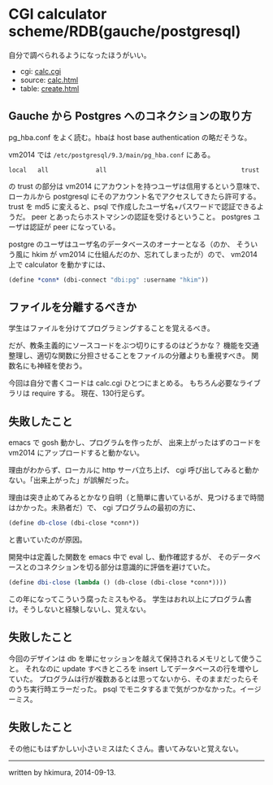 # CGI calculator scheme/RDB(gauche/postgresql)
自分で調べられるようになったほうがいい。

* cgi: [calc.cgi](http://c104.melt.kyutech.ac.jp:8080/~hkim/calc/calc.cgi)
* source: [calc.html](http://c104.melt.kyutech.ac.jp:8080/~hkim/calc/calc.html)
* table: [create.html](http://c104.melt.kyutech.ac.jp:8080/~hkim/calc/create.html)

## Gauche から Postgres へのコネクションの取り方

pg_hba.conf をよく読む。hbaは host base authentication の略だそうな。

vm2014 では `/etc/postgresql/9.3/main/pg_hba.conf` にある。

```
local   all             all                                     trust
```

の trust の部分は vm2014 にアカウントを持つユーザは信用するという意味で、
ローカルから postgresql にそのアカウント名でアクセスしてきたら許可する。
trust を md5 に変えると、psql で作成したユーザ名+パスワードで認証できるようだ。
peer とあったらホストマシンの認証を受けるということ。
postgres ユーザは認証が peer になっている。

postgre のユーザはユーザ名のデータベースのオーナーとなる（のか、
そういう風に hkim が vm2014 に仕組んだのか、忘れてしまったが）ので、
vm2014 上で calculator を動かすには、

```scheme
(define *conn* (dbi-connect "dbi:pg" :username "hkim"))
```

## ファイルを分離するべきか

学生はファイルを分けてプログラミングすることを覚えるべき。

だが、教条主義的にソースコードをぶつ切りにするのはどうかな？
機能を交通整理し、適切な関数に分担させることをファイルの分離よりも重視すべき。
関数名にも神経を使おう。

今回は自分で書くコードは calc.cgi ひとつにまとめる。
もちろん必要なライブラリは require する。
現在、130行足らず。

## 失敗したこと

emacs で gosh 動かし、プログラムを作ったが、
出来上がったはずのコードを vm2014 にアップロードすると動かない。

理由がわからず、ローカルに http サーバ立ち上げ、 cgi 呼び出してみると動かない。「出来上がった」が誤解だった。

理由は突き止めてみるとかなり自明（と簡単に書いているが、見つけるまで時間はかかった。未熟者だ）で、
cgi プログラムの最初の方に、

```scheme
(define db-close (dbi-close *conn*))
```

と書いていたのが原因。

開発中は定義した関数を emacs 中で eval し、動作確認するが、
そのデータベースとのコネクションを切る部分は意識的に評価を避けていた。

```scheme
(define dbi-close (lambda () (db-close (dbi-close *conn*))))
```

この年になってこういう腐ったミスもやる。
学生はおれ以上にプログラム書け。そうしないと経験しないし、覚えない。

## 失敗したこと

今回のデザインは db を単にセッションを越えて保持されるメモリとして使うこと。
それなのに update すべきところを insert してデータベースの行を増やしていた。
プログラムは行が複数あるとは思ってないから、そのままだったらそのうち実行時エラーだった。
psql でモニタするまで気がつかなかった。イージーミス。

## 失敗したこと

その他にもはずかしい小さいミスはたくさん。書いてみないと覚えない。

----
written by hkimura, 2014-09-13.
